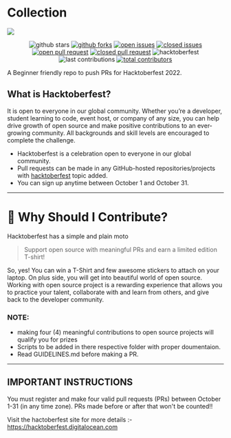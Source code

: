 # Collection


<img align="center" src="https://github.com/OyePradumya/Collection/blob/1366c0bd85b6d2a9f38c19998bfe4ae961581bb1/hacktoberfest-2022.png">

<p align="center">
<img src="https://img.shields.io/github/stars/OyePradumya/Collection?style=for-the-badge" alt="github stars"></a>
<a href="https://github.com/OyePradumya/Collection/network/members"><img src="https://img.shields.io/github/forks/OyePradumya/Collection?style=for-the-badge" alt="github forks"></a>
<a href="https://github.com/OyePradumya/Collection/issues"><img src="https://img.shields.io/github/issues-raw/OyePradumya/Collection?style=for-the-badge" alt="open issues"></a>
<a href="https://github.com/OyePradumya/Collection/issues"><img src="https://img.shields.io/github/issues-closed-raw/OyePradumya/Collection?style=for-the-badge" alt="closed issues"><a/>
<a href="https://github.com/OyePradumya/Collection/pulls"><img src="https://img.shields.io/github/issues-pr-raw/OyePradumya/Collection?style=for-the-badge" alt="open pull request"></a>
<a href="https://github.com/OyePradumya/Collection/pulls"><img src="https://img.shields.io/github/issues-pr-closed-raw/OyePradumya/Collection?style=for-the-badge" alt="closed pull request"></a>

<img src="https://img.shields.io/github/hacktoberfest/2022/OyePradumya/Collection?style=for-the-badge" alt="hacktoberfest">
<img src="https://img.shields.io/github/last-commit/OyePradumya/Collection?style=for-the-badge" alt="last contributions">
<a href="https://api.github.com/repos/OyePradumya/Collection/contributors"><img src="https://img.shields.io/github/contributors/OyePradumya/Collection?style=for-the-badge" alt="total contributors"></a>
</p>

A Beginner friendly repo to push PRs for Hacktoberfest 2022.

## What is Hacktoberfest?

It is open to everyone in our global community. Whether you’re a developer, student learning to code, event host, or company of any size, you can help drive growth of open source and make positive contributions to an ever-growing community. All backgrounds and skill levels are encouraged to complete the challenge.

- Hacktoberfest is a celebration open to everyone in our global community.
- Pull requests can be made in any GitHub-hosted repositories/projects with [hacktoberfest](https://github.com/search?q=hacktoberfest) topic added.
- You can sign up anytime between October 1 and October 31.
***
# 👕 Why Should I Contribute?
Hacktoberfest has a simple and plain moto
> Support open source with meaningful PRs and earn a limited edition T-shirt!

So, yes! You can win a T-Shirt and few awesome stickers to attach on your laptop. On plus side, you will get into beautiful world of open source.<br>
Working with open source project is a rewarding experience that allows you to practice your talent, collaborate with and learn from others, and give back to the developer community. 
### NOTE:
* making four (4) meaningful contributions to open source projects will qualify you for prizes
* Scripts to be added in there respective folder with proper doumentaion.
* Read GUIDELINES.md before making a PR.

***

## IMPORTANT INSTRUCTIONS
You must register and make four valid pull requests (PRs) between October 1-31 (in any time zone). PRs made before or after that won't be counted!!

Visit the hactoberfest site for more details :- https://hacktoberfest.digitalocean.com


